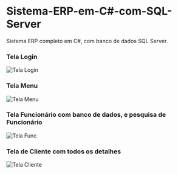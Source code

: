 # Sistema-ERP-em-C#-com-SQL-Server
Sistema ERP completo em C#, com banco de dados SQL Server.

<h3>Tela Login</h3>


![Tela Login](https://user-images.githubusercontent.com/66811308/138729580-4e7f1838-b421-4617-b98d-7b923c55164b.jpg)


<h3>Tela Menu</h3>


![Tela Menu](https://user-images.githubusercontent.com/66811308/138729592-f1aa5469-dde4-44ef-aa62-bb3fcdafdea6.jpg)


<h3>Tela Funcionário com banco de dados, e pesquisa de Funcionário</h3>


![Tela Func](https://user-images.githubusercontent.com/66811308/138729610-18ab9f01-b1db-4c06-9ab0-4eaa5579712a.jpg)


<h3>Tela de Cliente com todos os detalhes</h3>


![Tela Cliente](https://user-images.githubusercontent.com/66811308/138729634-6d9a7a32-41f3-4f6e-9214-fc86af2ac6b4.jpg)



